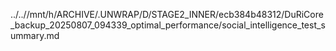 ../..//mnt/h/ARCHIVE/.UNWRAP/D/STAGE2_INNER/ecb384b48312/DuRiCore_backup_20250807_094339_optimal_performance/social_intelligence_test_summary.md